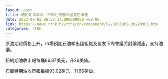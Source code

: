 ```yaml
---
layout: post
title: 紐約期油高收　市場注視產油國會否減產
date: 2022-09-03 06:50:17.000000000 +08:00
link: https://news.rthk.hk/rthk/ch/component/k2/1665369-20220903.htm
categories: rthk
---
```


原油期貨價格上升，市場預期石油輸出國組織及盟友下周會議將討論減產，支持油價。

紐約期油收市報每桶86.87美元，升26美仙。

布蘭特期油收市報每桶93.02美元，升66美仙。
